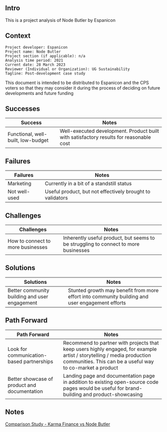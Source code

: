 ## Intro

This is a project analysis of Node Butler by Espanicon

## Context

```
Project developer: Espanicon
Project name: Node Butler
Project section (if applicable): n/a
Analysis time period: 2021
Current date: 28 March 2023
Reviewer (Individual or Organization): UG Sustainability
Tagline: Post-development case study
```

This document is intended to be distributed to Espanicon and the CPS voters so that they may consider it during the process of deciding on future developments and future funding

## Successes

| Success | Notes |
| ------- | ----- |
| Functional, well-built, low-budget | Well-executed development. Product built with satisfactory results for reasonable cost |

## Failures

| Failures | Notes |
| ------- | ----- |
| Marketing | Currently in a bit of a standstill status |
| Not well-used | Useful product, but not effectively brought to validators |

## Challenges

| Challenges | Notes |
| ------- | ----- |
| How to connect to more businesses | Inherently useful product, but seems to be struggling to connect to more businesses |

## Solutions

| Solutions | Notes |
| ------- | ----- |
| Better community building and user engagement | Stunted growth may benefit from more effort into community building and user engagement efforts |

## Path Forward

| Path Forward | Notes |
| ------- | ----- |
| Look for communication-based partnerships | Recommend to partner with projects that keep users highly engaged, for example artist / storytelling / media production communities. This can be a useful way to co-market a product |
| Better showcase of product and documentation | Landing page and documentation page in addition to existing open-source code pages would be useful for brand-building and product-showcasing |


## Notes

[Comparison Study - Karma Finance vs Node Butler](./comparison-karma-finance-vs-node-butler.md)